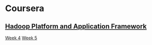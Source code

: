 # Coursera

## [Hadoop Platform and Application Framework](https://www.coursera.org/learn/hadoop/home/welcome)
  [Week 4](https://github.com/ricaelum42/Coursera/tree/master/Hadoop%20Platform%20and%20Application%20Framework/Week%204)
  [Week 5](https://github.com/ricaelum42/Coursera/tree/master/Hadoop%20Platform%20and%20Application%20Framework/Week%205)
